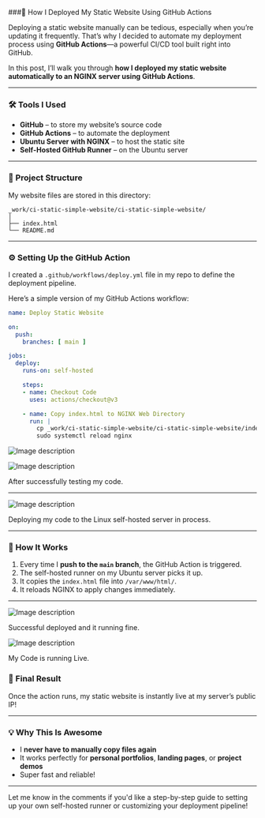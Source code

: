 ###🚀 How I Deployed My Static Website Using GitHub Actions

Deploying a static website manually can be tedious, especially when you’re updating it frequently. That’s why I decided to automate my deployment process using **GitHub Actions**—a powerful CI/CD tool built right into GitHub.

In this post, I’ll walk you through **how I deployed my static website automatically to an NGINX server using GitHub Actions**.

---

### 🛠️ Tools I Used

- **GitHub** – to store my website’s source code
- **GitHub Actions** – to automate the deployment
- **Ubuntu Server with NGINX** – to host the static site
- **Self-Hosted GitHub Runner** – on the Ubuntu server

---

### 📁 Project Structure

My website files are stored in this directory:
```
_work/ci-static-simple-website/ci-static-simple-website/
│
├── index.html
└── README.md
```

---

### ⚙️ Setting Up the GitHub Action

I created a `.github/workflows/deploy.yml` file in my repo to define the deployment pipeline.

Here’s a simple version of my GitHub Actions workflow:

```yaml
name: Deploy Static Website

on:
  push:
    branches: [ main ]

jobs:
  deploy:
    runs-on: self-hosted

    steps:
    - name: Checkout Code
      uses: actions/checkout@v3

    - name: Copy index.html to NGINX Web Directory
      run: |
        cp _work/ci-static-simple-website/ci-static-simple-website/index.html /var/www/html/index.html
        sudo systemctl reload nginx
```

![Image description](https://dev-to-uploads.s3.amazonaws.com/uploads/articles/j1bji6w6zgix3wgzl6bt.png)



![Image description](https://dev-to-uploads.s3.amazonaws.com/uploads/articles/o68ptpjad30cgrcy5n7a.png)

After successfully testing my code.

---


![Image description](https://dev-to-uploads.s3.amazonaws.com/uploads/articles/5m2n0tluh2dylzyh9ylw.png)

Deploying my code to the Linux self-hosted server in process.

---

### 🔗 How It Works

1. Every time I **push to the `main` branch**, the GitHub Action is triggered.
2. The self-hosted runner on my Ubuntu server picks it up.
3. It copies the `index.html` file into `/var/www/html/`.
4. It reloads NGINX to apply changes immediately.

---

![Image description](https://dev-to-uploads.s3.amazonaws.com/uploads/articles/3fmqffr9wosqme818jcc.png)

Successful deployed and it running fine.


![Image description](https://dev-to-uploads.s3.amazonaws.com/uploads/articles/k2kx6pb74hvbgcucrjy6.png)

My Code is running Live.

### 🎉 Final Result

Once the action runs, my static website is instantly live at my server’s public IP!

---

### 💡 Why This Is Awesome

- I **never have to manually copy files again**
- It works perfectly for **personal portfolios**, **landing pages**, or **project demos**
- Super fast and reliable!

---

Let me know in the comments if you'd like a step-by-step guide to setting up your own self-hosted runner or customizing your deployment pipeline!
